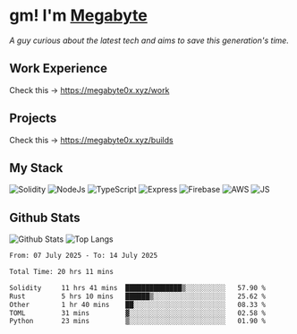 # gm! I'm [Megabyte](https://megabyte0x.xyz/)

*A guy curious about the latest tech and aims to save this generation's time.*

## Work Experience

Check this -> https://megabyte0x.xyz/work

## Projects

Check this -> https://megabyte0x.xyz/builds

## My Stack

![Solidity](https://img.shields.io/badge/solidity-grey?style=for-the-badge&logo=solidity&logoColor=Green)
![NodeJs](https://img.shields.io/badge/NODE_JS-grey?style=for-the-badge&logo=nodedotjs&logoColor=Green)
![TypeScript](https://img.shields.io/badge/TS-grey?style=for-the-badge&logo=typescript&logoColor=Green)
![Express](https://img.shields.io/badge/EXPRESS-grey?style=for-the-badge&logo=EXPRESS&logoColor=Green)
![Firebase](https://img.shields.io/badge/EXPRESS-grey?style=for-the-badge&logo=EXPRESS&logoColor=Green)
![AWS](https://img.shields.io/badge/AWS-grey?style=for-the-badge&logo=amazonaws&logoColor=Yellow)
![JS](https://img.shields.io/badge/JS-grey?style=for-the-badge&logo=javascript&logoColor=Green)

## Github Stats

![Github Stats](https://github-readme-stats.vercel.app/api?username=megabyte0x&show_icons=true&theme=dark&hide_border=true&bg_color=0D1117) ![Top Langs](https://github-readme-stats.vercel.app/api/top-langs/?username=megabyte0x&layout=compact&theme=dark)

<!--START_SECTION:waka-->

```txt
From: 07 July 2025 - To: 14 July 2025

Total Time: 20 hrs 11 mins

Solidity     11 hrs 41 mins  ██████████████▒░░░░░░░░░░   57.90 %
Rust         5 hrs 10 mins   ██████▒░░░░░░░░░░░░░░░░░░   25.62 %
Other        1 hr 40 mins    ██░░░░░░░░░░░░░░░░░░░░░░░   08.33 %
TOML         31 mins         ▓░░░░░░░░░░░░░░░░░░░░░░░░   02.58 %
Python       23 mins         ▒░░░░░░░░░░░░░░░░░░░░░░░░   01.90 %
```

<!--END_SECTION:waka-->


